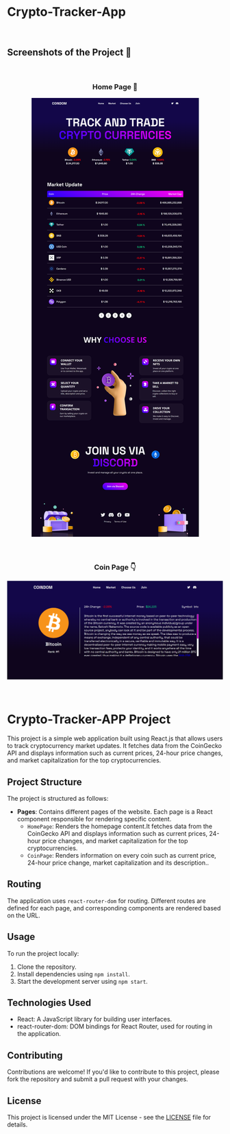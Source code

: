 <h1>Crypto-Tracker-App</h1>
<br>
<h2>Screenshots of the Project 📸</h2>
<br>
<h3 align='center'>Home Page 🏡</h3>

<div align='center'>
<img src='./src/images/screenshots/homepagescreen.png'/>

</div>
<br><br>
<h3 align='center'>Coin Page 👇</h3>

<div align='center'>
<img src='./src/images/screenshots/coinscreen.png'/>
</div>
<br>
<br>

# Crypto-Tracker-APP Project

This project is a simple web application built using React.js that allows users to track cryptocurrency market updates. It fetches data from the CoinGecko API and displays information such as current prices, 24-hour price changes, and market capitalization for the top cryptocurrencies.

## Project Structure

The project is structured as follows:

- **Pages**: Contains different pages of the website. Each page is a React component responsible for rendering specific content.
  - `HomePage`: Renders the homepage content.It fetches data from the CoinGecko API and displays information such as current prices, 24-hour price changes, and market capitalization for the top cryptocurrencies.
  - `CoinPage`: Renders information on every coin such as current price, 24-hour price change, market capitalization and its description..

## Routing

The application uses `react-router-dom` for routing. Different routes are defined for each page, and corresponding components are rendered based on the URL.

## Usage

To run the project locally:

1. Clone the repository.
2. Install dependencies using `npm install`.
3. Start the development server using `npm start`.

## Technologies Used

- React: A JavaScript library for building user interfaces.
- react-router-dom: DOM bindings for React Router, used for routing in the application.

## Contributing

Contributions are welcome! If you'd like to contribute to this project, please fork the repository and submit a pull request with your changes.

## License

This project is licensed under the MIT License - see the [LICENSE](./LICENSE) file for details.
